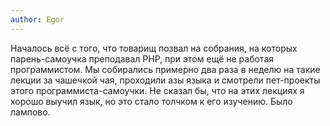 ```yaml
---
author: Egor
---
```


Началось всё с того, что товарищ позвал на собрания, на которых парень-самоучка преподавал PHP, при этом ещё не работая
программистом. Мы собирались примерно два раза в неделю на такие лекции за чашечкой чая, проходили азы языка и смотрели
пет-проекты этого программиста-самоучки. Не сказал бы, что на этих лекциях я хорошо выучил язык, но это стало толчком к
его изучению. Было лампово.